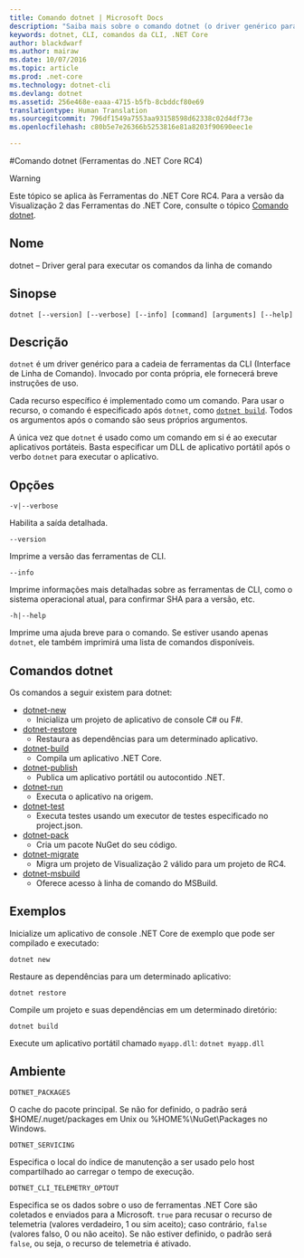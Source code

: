 ```yaml
---
title: Comando dotnet | Microsoft Docs
description: "Saiba mais sobre o comando dotnet (o driver genérico para as ferramentas da CLI do .NET Core) e seu uso."
keywords: dotnet, CLI, comandos da CLI, .NET Core
author: blackdwarf
ms.author: mairaw
ms.date: 10/07/2016
ms.topic: article
ms.prod: .net-core
ms.technology: dotnet-cli
ms.devlang: dotnet
ms.assetid: 256e468e-eaaa-4715-b5fb-8cbddcf80e69
translationtype: Human Translation
ms.sourcegitcommit: 796df1549a7553aa93158598d62338c02d4df73e
ms.openlocfilehash: c80b5e7e26366b5253816e81a8203f90690eec1e

---
```


#<a name="dotnet-command-net-core-tools-rc4"></a>Comando dotnet (Ferramentas do .NET Core RC4)

> [!WARNING]
> Este tópico se aplica às Ferramentas do .NET Core RC4. Para a versão da Visualização 2 das Ferramentas do .NET Core, consulte o tópico [Comando dotnet](../../tools/dotnet.md).

## <a name="name"></a>Nome

dotnet – Driver geral para executar os comandos da linha de comando

## <a name="synopsis"></a>Sinopse

`dotnet [--version] [--verbose] [--info] [command] [arguments] [--help]`

## <a name="description"></a>Descrição
`dotnet` é um driver genérico para a cadeia de ferramentas da CLI (Interface de Linha de Comando). Invocado por conta própria, ele fornecerá breve instruções de uso. 

Cada recurso específico é implementado como um comando. Para usar o recurso, o comando é especificado após `dotnet`, como [`dotnet build`](dotnet-build.md). Todos os argumentos após o comando são seus próprios argumentos. 

A única vez que `dotnet` é usado como um comando em si é ao executar aplicativos portáteis. Basta especificar um DLL de aplicativo portátil após o verbo `dotnet` para executar o aplicativo.    

## <a name="options"></a>Opções

`-v|--verbose`

Habilita a saída detalhada.

`--version`

Imprime a versão das ferramentas de CLI.

`--info`

Imprime informações mais detalhadas sobre as ferramentas de CLI, como o sistema operacional atual, para confirmar SHA para a versão, etc. 

`-h|--help`

Imprime uma ajuda breve para o comando. Se estiver usando apenas `dotnet`, ele também imprimirá uma lista de comandos disponíveis.  

## <a name="dotnet-commands"></a>Comandos dotnet

Os comandos a seguir existem para dotnet:

* [dotnet-new](dotnet-new.md)
   * Inicializa um projeto de aplicativo de console C# ou F#.
* [dotnet-restore](dotnet-restore.md)
  * Restaura as dependências para um determinado aplicativo. 
* [dotnet-build](dotnet-build.md)
  * Compila um aplicativo .NET Core.
* [dotnet-publish](dotnet-publish.md)
   * Publica um aplicativo portátil ou autocontido .NET.
* [dotnet-run](dotnet-run.md)
   * Executa o aplicativo na origem.
* [dotnet-test](dotnet-test.md)
   * Executa testes usando um executor de testes especificado no project.json.
* [dotnet-pack](dotnet-pack.md)
   * Cria um pacote NuGet do seu código.
* [dotnet-migrate](dotnet-migrate.md)
   * Migra um projeto de Visualização 2 válido para um projeto de RC4.
* [dotnet-msbuild](dotnet-msbuild.md)
   * Oferece acesso à linha de comando do MSBuild.

## <a name="examples"></a>Exemplos

Inicialize um aplicativo de console .NET Core de exemplo que pode ser compilado e executado:

`dotnet new`

Restaure as dependências para um determinado aplicativo:

`dotnet restore`

Compile um projeto e suas dependências em um determinado diretório: 

`dotnet build`

Execute um aplicativo portátil chamado `myapp.dll`: `dotnet myapp.dll`

## <a name="environment"></a>Ambiente 

`DOTNET_PACKAGES`

O cache do pacote principal. Se não for definido, o padrão será $HOME/.nuget/packages em Unix ou %HOME%\NuGet\Packages no Windows.

`DOTNET_SERVICING`

Especifica o local do índice de manutenção a ser usado pelo host compartilhado ao carregar o tempo de execução.

`DOTNET_CLI_TELEMETRY_OPTOUT`

Especifica se os dados sobre o uso de ferramentas .NET Core são coletados e enviados para a Microsoft. `true` para recusar o recurso de telemetria (valores verdadeiro, 1 ou sim aceito); caso contrário, `false` (valores falso, 0 ou não aceito). Se não estiver definido, o padrão será `false`, ou seja, o recurso de telemetria é ativado.




<!--HONumber=Feb17_HO2-->


